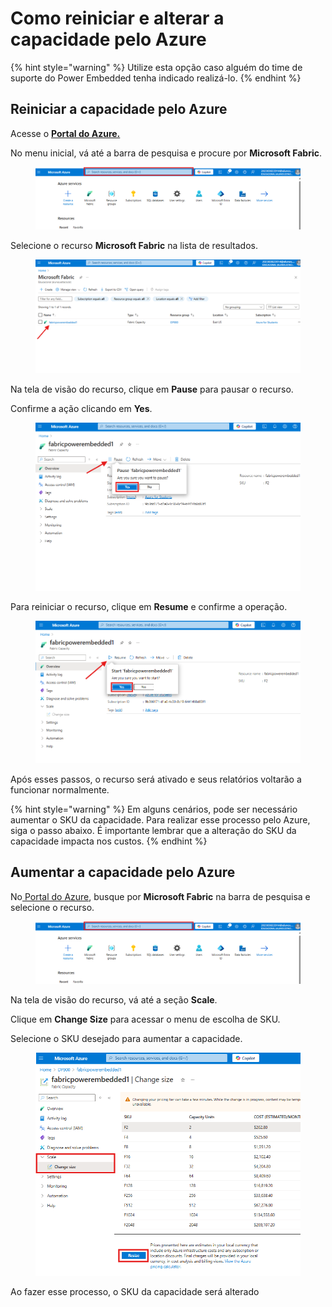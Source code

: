 # Como reiniciar e alterar a capacidade pelo Azure

{% hint style="warning" %}
Utilize esta opção caso alguém do time de suporte do Power Embedded tenha indicado realizá-lo.
{% endhint %}

## Reiniciar a capacidade pelo Azure

Acesse o [**Portal do Azure.**](https://portal.azure.com/#browse/Microsoft.Fabric%2Fcapacities)

No menu inicial, vá até a barra de pesquisa e procure por **Microsoft Fabric**.

<figure><img src="../../../.gitbook/assets/Fabric 1.png" alt=""><figcaption></figcaption></figure>

Selecione o recurso **Microsoft Fabric** na lista de resultados.

<figure><img src="../../../.gitbook/assets/Fabric 2.png" alt=""><figcaption></figcaption></figure>

Na tela de visão do recurso, clique em **Pause** para pausar o recurso.

Confirme a ação clicando em **Yes**.

<figure><img src="../../../.gitbook/assets/Fabric 4.png" alt=""><figcaption></figcaption></figure>

Para reiniciar o recurso, clique em **Resume** e confirme a operação.

<figure><img src="../../../.gitbook/assets/fabric 5.png" alt=""><figcaption></figcaption></figure>

Após esses passos, o recurso será ativado e seus relatórios voltarão a funcionar normalmente.

{% hint style="warning" %}
Em alguns cenários, pode ser necessário aumentar o SKU da capacidade. Para realizar esse processo pelo Azure, siga o passo abaixo. É importante lembrar que a alteração do SKU da capacidade impacta nos custos.
{% endhint %}

## Aumentar a capacidade pelo Azure

No[ Portal do Azure](https://portal.azure.com/#browse/Microsoft.Fabric%2Fcapacities), busque por **Microsoft Fabric** na barra de pesquisa e selecione o recurso.

<figure><img src="../../../.gitbook/assets/Fabric 1.png" alt=""><figcaption></figcaption></figure>

Na tela de visão do recurso, vá até a seção **Scale**.

Clique em **Change Size** para acessar o menu de escolha de SKU.

Selecione o SKU desejado para aumentar a capacidade.

<figure><img src="../../../.gitbook/assets/Aumentar a capacidade.png" alt=""><figcaption></figcaption></figure>

Ao fazer esse processo, o SKU da capacidade será alterado
